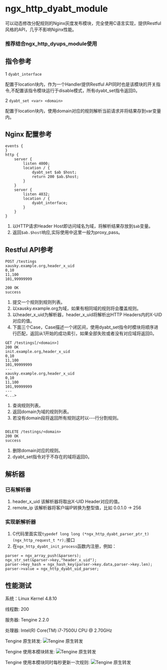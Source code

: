 # ngx_http_dyabt_module

可以动态修改分配规则的Nginx灰度发布模块，完全使用C语言实现，提供Restful风格的API，几乎不影响Nginx性能。

### 推荐结合ngx_http_dyups_module使用

## 指令参考
1 `dyabt_interface`

配置于location块内，作为一个Handler提供Restful API同时也是该模块的开关指令,不配置该指令模块运行于disable模式，所有dyabt_set指令返回0。

2 `dyabt_set <var> <domain>`

配置于location块内，使用domain对应的规则解析当前请求并将结果存到var变量内。

## Nginx 配置参考

```
events {
}
http {
    server {
        listen 4000;
        location / {
			dyabt_set $ab $host;
            return 200 $ab.$host;
        }
    }
    server {
        listen 4032;
        location / {
			dyabt_interface;
        }
    }
}
```
1. 以HTTP请求Header Host即访问域名为域，将解析结果存放到`$ab`变量。
2. 返回`$ab.$host`响应,实际使用中这里一般为proxy_pass。

## Restful API参考

```
POST /testings
xausky.example.org,header_x_uid
0,10
11,100
101,99999999

200 OK
success
```

1. 提交一个规则到规则列表。
2. 以xausky.example.org为域，如果有相同域的规则将会覆盖规则。
3. 以header_x_uid为解析器，header_x_uid将解析出HTTP Headers内的X-UID对应的值。
4. 下面三个Case，Case描述一个闭区间，使用dyabt_set指令时模块将顺序进行匹配，返回从1开始的成功索引，如果全部失败或者没有对应域将返回0。

```
GET /testings[/<domain>]
200 OK
init.example.org,header_x_uid
0,10
11,100
101,99999999
---
xausky.example.org,header_x_uid
0,10
11,100
101,99999999
---
<...>
```

1. 查询规则列表。
2. 返回domain为域的规则列表。
3. 若没有domain段将返回所有规则这时以---行分割规则。

```

DELETE /testings/<domain>
200 OK
success
```

1. 删除domain对应的规则。
2. dyabt_set指令对于不存在的域将返回0。

## 解析器

### 已有解析器

1. header_x_uid   该解析器将取出X-UID Header对应的值。
2. remote_ip      该解析器将客户端IP转换为整型值，比如 0.0.1.0 -> 256

### 实现新解析器

1. C代码里面实现`typedef long long (*ngx_http_dyabt_parser_ptr_t)(ngx_http_request_t *r);`接口
2. 在`ngx_http_dyabt_init_process`函数内注册，例如：

```
parser = ngx_array_push(&parsers);
ngx_str_set(&parser->key,"header_x_uid");
parser->key_hash = ngx_hash_key(parser->key.data,parser->key.len);
parser->value = ngx_http_dyabt_uid_parser;
```

## 性能测试
系统：Linux Kernel 4.8.10

线程数: 200

服务器: Tengine 2.2.0

处理器: Intel(R) Core(TM) i7-7500U CPU @ 2.70GHz

Tengine 原生转发:
![Tengine 原生转发](https://raw.githubusercontent.com/xausky/ngx_http_dyabt_module/master/doc/TengineNative.png)

Tengine 使用本模块转发:
![Tengine 原生转发](https://raw.githubusercontent.com/xausky/ngx_http_dyabt_module/master/doc/TengineDyabt.png)

Tengine 使用本模块同时每秒更新一次规则:
![Tengine 原生转发](https://raw.githubusercontent.com/xausky/ngx_http_dyabt_module/master/doc/TengineDyabt-Update.png)

